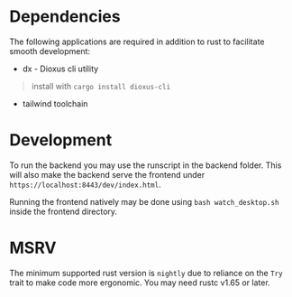 # Dependencies
The following applications are required in addition to rust to facilitate smooth development:

 * dx - Dioxus cli utility
  > install with `cargo install dioxus-cli`
 * tailwind toolchain

# Development
To run the backend you may use the runscript in the backend folder. This will also make the backend serve the frontend under `https://localhost:8443/dev/index.html`.

Running the frontend natively may be done using `bash watch_desktop.sh` inside the frontend directory.

# MSRV
The minimum supported rust version is `nightly` due to reliance on the `Try` trait to make code more ergonomic. You may need rustc v1.65 or later.
